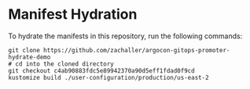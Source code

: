# Manifest Hydration

To hydrate the manifests in this repository, run the following commands:

```shell
git clone https://github.com/zachaller/argocon-gitops-promoter-hydrate-demo
# cd into the cloned directory
git checkout c4ab90883fdc5e89942370a90d5eff1fdad0f9cd
kustomize build ./user-configuration/production/us-east-2
```
